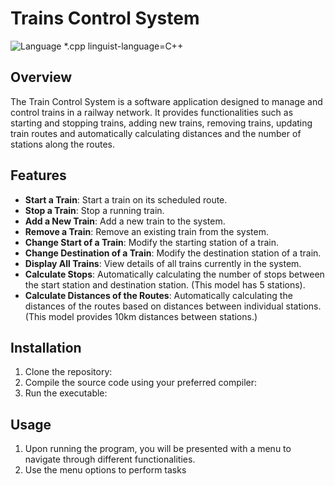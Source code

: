 # Trains Control System

![Language](https://img.shields.io/badge/language-C%2B%2B-blue)
*.cpp linguist-language=C++

## Overview
The Train Control System is a software application designed to manage and control trains in a railway network. It provides functionalities such as starting and stopping trains, adding new trains, removing trains, updating train routes and automatically calculating distances and the number of stations along the routes.

## Features
- **Start a Train**: Start a train on its scheduled route.
- **Stop a Train**: Stop a running train.
- **Add a New Train**: Add a new train to the system.
- **Remove a Train**: Remove an existing train from the system.
- **Change Start of a Train**: Modify the starting station of a train.
- **Change Destination of a Train**: Modify the destination station of a train.
- **Display All Trains**: View details of all trains currently in the system.
- **Calculate Stops**: Automatically calculating the number of stops between the start station and destination station. (This model has 5 stations).
- **Calculate Distances of the Routes**: Automatically calculating the distances of the routes based on distances between individual stations. (This model provides 10km distances between stations.)

## Installation

1. Clone the repository:
2. Compile the source code using your preferred compiler:
3. Run the executable:

## Usage

1. Upon running the program, you will be presented with a menu to navigate through different functionalities.
2. Use the menu options to perform tasks

